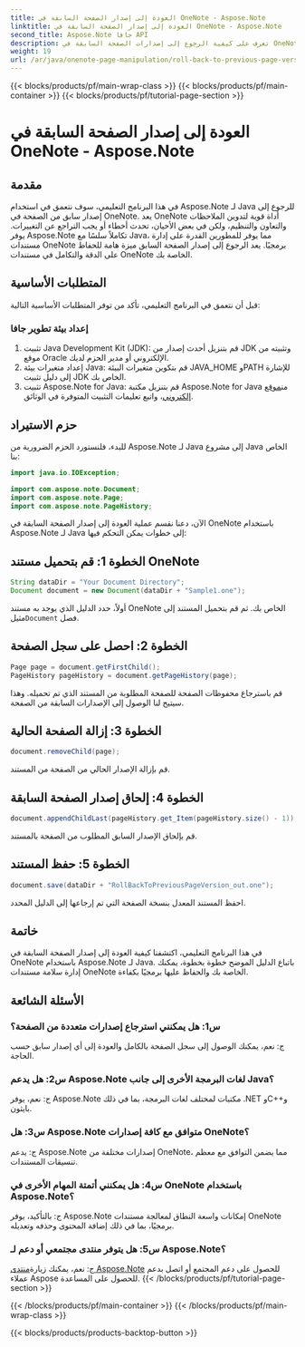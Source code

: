 ```yaml
---
title: العودة إلى إصدار الصفحة السابقة في OneNote - Aspose.Note
linktitle: العودة إلى إصدار الصفحة السابقة في OneNote - Aspose.Note
second_title: Aspose.Note جافا API
description: تعرف على كيفية الرجوع إلى إصدارات الصفحة السابقة في OneNote باستخدام Aspose.Note لـ Java. اتبع هذا الدليل المفصّل خطوة بخطوة لإدارة المستندات بكفاءة.
weight: 19
url: /ar/java/onenote-page-manipulation/roll-back-to-previous-page-version/
---
```


{{< blocks/products/pf/main-wrap-class >}}
{{< blocks/products/pf/main-container >}}
{{< blocks/products/pf/tutorial-page-section >}}

# العودة إلى إصدار الصفحة السابقة في OneNote - Aspose.Note

## مقدمة

في هذا البرنامج التعليمي، سوف نتعمق في استخدام Aspose.Note لـ Java للرجوع إلى إصدار سابق من الصفحة في OneNote. يعد OneNote أداة قوية لتدوين الملاحظات والتعاون والتنظيم، ولكن في بعض الأحيان، تحدث أخطاء أو يجب التراجع عن التغييرات. يوفر Aspose.Note تكاملاً سلسًا مع Java، مما يوفر للمطورين القدرة على إدارة مستندات OneNote برمجيًا. يعد الرجوع إلى إصدار الصفحة السابق ميزة هامة للحفاظ على الدقة والتكامل في مستندات OneNote الخاصة بك.

## المتطلبات الأساسية

قبل أن نتعمق في البرنامج التعليمي، تأكد من توفر المتطلبات الأساسية التالية:

### إعداد بيئة تطوير جافا
1. تثبيت Java Development Kit (JDK): قم بتنزيل أحدث إصدار من JDK وتثبيته من موقع Oracle الإلكتروني أو مدير الحزم لديك.
2. إعداد متغيرات بيئة Java: قم بتكوين متغيرات البيئة JAVA_HOME وPATH للإشارة إلى دليل تثبيت JDK الخاص بك.
3.  تثبيت Aspose.Note for Java: قم بتنزيل مكتبة Aspose.Note for Java من[موقع إلكتروني](https://purchase.aspose.com/buy)، واتبع تعليمات التثبيت المتوفرة في الوثائق.

## حزم الاستيراد

للبدء، فلنستورد الحزم الضرورية من Aspose.Note لـ Java إلى مشروع Java الخاص بنا:

```java
import java.io.IOException;

import com.aspose.note.Document;
import com.aspose.note.Page;
import com.aspose.note.PageHistory;
```

الآن، دعنا نقسم عملية العودة إلى إصدار الصفحة السابقة في OneNote باستخدام Aspose.Note لـ Java إلى خطوات يمكن التحكم فيها:

## الخطوة 1: قم بتحميل مستند OneNote
```java
String dataDir = "Your Document Directory";
Document document = new Document(dataDir + "Sample1.one");
```
 أولاً، حدد الدليل الذي يوجد به مستند OneNote الخاص بك. ثم قم بتحميل المستند إلى مثيل`Document` فصل.

## الخطوة 2: احصل على سجل الصفحة
```java
Page page = document.getFirstChild();
PageHistory pageHistory = document.getPageHistory(page);
```
قم باسترجاع محفوظات الصفحة للصفحة المطلوبة من المستند الذي تم تحميله. وهذا سيتيح لنا الوصول إلى الإصدارات السابقة من الصفحة.

## الخطوة 3: إزالة الصفحة الحالية
```java
document.removeChild(page);
```
قم بإزالة الإصدار الحالي من الصفحة من المستند.

## الخطوة 4: إلحاق إصدار الصفحة السابقة
```java
document.appendChildLast(pageHistory.get_Item(pageHistory.size() - 1));
```
قم بإلحاق الإصدار السابق المطلوب من الصفحة بالمستند.

## الخطوة 5: حفظ المستند
```java
document.save(dataDir + "RollBackToPreviousPageVersion_out.one");
```
احفظ المستند المعدل بنسخة الصفحة التي تم إرجاعها إلى الدليل المحدد.

## خاتمة

في هذا البرنامج التعليمي، اكتشفنا كيفية العودة إلى إصدار الصفحة السابقة في OneNote باستخدام Aspose.Note لـ Java. باتباع الدليل الموضح خطوة بخطوة، يمكنك إدارة سلامة مستندات OneNote الخاصة بك والحفاظ عليها برمجيًا بكفاءة.

## الأسئلة الشائعة

### س1: هل يمكنني استرجاع إصدارات متعددة من الصفحة؟

ج: نعم، يمكنك الوصول إلى سجل الصفحة بالكامل والعودة إلى أي إصدار سابق حسب الحاجة.

### س2: هل يدعم Aspose.Note لغات البرمجة الأخرى إلى جانب Java؟

ج: نعم، يوفر Aspose.Note مكتبات لمختلف لغات البرمجة، بما في ذلك .NET وC++و بايثون.

### س3: هل Aspose.Note متوافق مع كافة إصدارات OneNote؟

ج: يدعم Aspose.Note إصدارات مختلفة من OneNote، مما يضمن التوافق مع معظم تنسيقات المستندات.

### س4: هل يمكنني أتمتة المهام الأخرى في OneNote باستخدام Aspose.Note؟

ج: بالتأكيد، يوفر Aspose.Note إمكانات واسعة النطاق لمعالجة مستندات OneNote برمجيًا، بما في ذلك إضافة المحتوى وحذفه وتعديله.

### س5: هل يتوفر منتدى مجتمعي أو دعم لـ Aspose.Note؟

 ج: نعم، يمكنك زيارة[منتدى Aspose.Note](https://forum.aspose.com/c/note/28) للحصول على دعم المجتمع أو اتصل بدعم عملاء Aspose للحصول على المساعدة.
{{< /blocks/products/pf/tutorial-page-section >}}

{{< /blocks/products/pf/main-container >}}
{{< /blocks/products/pf/main-wrap-class >}}

{{< blocks/products/products-backtop-button >}}
